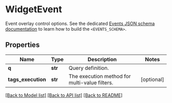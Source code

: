 # WidgetEvent

Event overlay control options.  See the dedicated [Events JSON schema documentation](https://docs.datadoghq.com/dashboards/graphing_json/widget_json/#events-schema) to learn how to build the `<EVENTS_SCHEMA>`.

## Properties
Name | Type | Description | Notes
------------ | ------------- | ------------- | -------------
**q** | **str** | Query definition. | 
**tags_execution** | **str** | The execution method for multi-value filters. | [optional] 

[[Back to Model list]](README.md#documentation-for-models) [[Back to API list]](README.md#documentation-for-api-endpoints) [[Back to README]](README.md)


